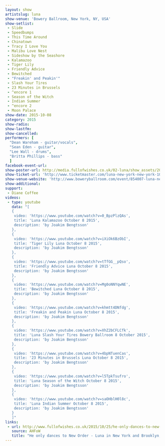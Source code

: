 ```yaml
---
layout: show
artistslug: luna
show-venue: 'Bowery Ballroom, New York, NY, USA'
show-setlist: 
 - Slide
 - Speedbumps
 - This Time Around
 - Chinatown
 - Tracy I Love You
 - Malibu Love Nest
 - Sideshow by the Seashore
 - Kalamazoo
 - Tiger Lily
 - Friendly Advice
 - Bewitched
 - "Freakin' and Peakin'"
 - Slash Your Tires
 - 23 Minutes in Brussels
 - ^encore 1
 - Season of the Witch
 - Indian Summer
 - ^encore 2
 - Moon Palace
show-date: 2015-10-08
category: 2015
show-radio: 
show-lastfm: 
show-cancelled: 
performers: [
  "Dean Wareham - guitar/vocals",
  "Sean Eden - guitar",
  "Lee Wall - drums",
  "Britta Phillips - bass"
  ]
facebook-event-url: 
show-poster-url: http://media.fullofwishes.co.uk/02-luna/show_assets/2015-10/2015-10-luna-poster-us-part-1-strawberryluna.jpg
show-ticket-url: 'http://www.ticketmaster.com/luna-new-york-new-york-10-08-2015/event/00004EA70608A186?artistid=733769&majorcatid=10001&minorcatid=60'
show-venue-website: 'http://www.boweryballroom.com/event/854007-luna-new-york'
show-additional: 
support:
 - Diane Coffee
videos:
 - type: youtube
   data: "[
   {
    video: 'https://www.youtube.com/watch?v=0_BpzPlzQAs',
    title: 'Luna Kalamazoo October 8 2015',
    description: 'by Joakim Bengtsson'
   },
   {
    video: 'https://www.youtube.com/watch?v=iXiOk6BzObI',
    title: 'Tiger Lily Luna October 8 2015',
    description: 'by Joakim Bengtsson'
   },
   {
    video: 'https://www.youtube.com/watch?v=tTfGG__pQso',
    title: 'Friendly Advice Luna October 8 2015',
    description: 'by Joakim Bengtsson'
   },
   {
    video: 'https://www.youtube.com/watch?v=Mg0oNNYqwNE',
    title: 'Bewitched Luna October 8 2015',
    description: 'by Joakim Bengtsson'
   },
   {
    video: 'https://www.youtube.com/watch?v=khmtt4DNfdg',
    title: 'Freakin and Peakin Luna October 8 2015',
    description: 'by Joakim Bengtsson'
   },
   {
    video: 'https://www.youtube.com/watch?v=XhZ2bCFLCfk',
    title: 'Luna Slash Your Tires Bowery Ballroom 8 October 2015',
    description: 'by Joakim Bengtsson'
   },
   {
    video: 'https://www.youtube.com/watch?v=4bpNTuenCas',
    title: '23 Minutes in Brussels Luna October 8 2015',
    description: 'by Joakim Bengtsson'
   },
   {
    video: 'https://www.youtube.com/watch?v=l5TpkTsufro',
    title: 'Luna Season of the Witch October 8 2015',
    description: 'by Joakim Bengtsson'
   },
   {
    video: 'https://www.youtube.com/watch?v=saOHblH0l8c',
    title: 'Luna Indian Summer October 8 2015',
    description: 'by Joakim Bengtsson'
   }
   ]"
links:
 - url: http://www.fullofwishes.co.uk/2015/10/25/he-only-dances-to-new-order-luna-in-ny-and-brooklyn-part-two/
   source: AHFoW
   title: "He only dances to New Order - Luna in New York and Brooklyn, part two: Thursday"
---
```

